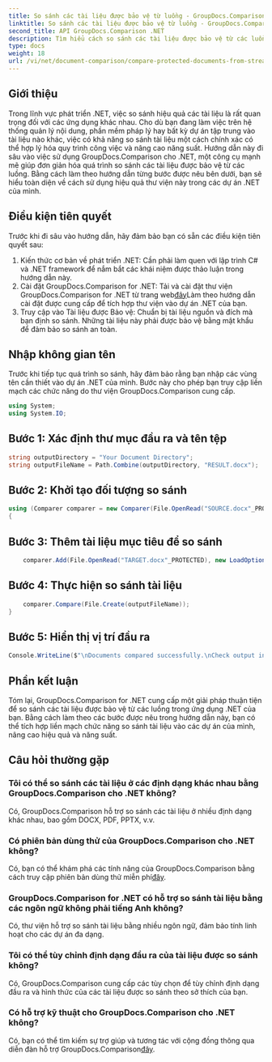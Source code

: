 ```yaml
---
title: So sánh các tài liệu được bảo vệ từ luồng - GroupDocs.Comparison for .NET
linktitle: So sánh các tài liệu được bảo vệ từ luồng - GroupDocs.Comparison for .NET
second_title: API GroupDocs.Comparison .NET
description: Tìm hiểu cách so sánh các tài liệu được bảo vệ từ các luồng bằng GroupDocs.Comparison cho .NET. Hợp lý hóa quá trình so sánh tài liệu của bạn một cách dễ dàng.
type: docs
weight: 18
url: /vi/net/document-comparison/compare-protected-documents-from-stream/
---
```

## Giới thiệu
Trong lĩnh vực phát triển .NET, việc so sánh hiệu quả các tài liệu là rất quan trọng đối với các ứng dụng khác nhau. Cho dù bạn đang làm việc trên hệ thống quản lý nội dung, phần mềm pháp lý hay bất kỳ dự án tập trung vào tài liệu nào khác, việc có khả năng so sánh tài liệu một cách chính xác có thể hợp lý hóa quy trình công việc và nâng cao năng suất. Hướng dẫn này đi sâu vào việc sử dụng GroupDocs.Comparison cho .NET, một công cụ mạnh mẽ giúp đơn giản hóa quá trình so sánh các tài liệu được bảo vệ từ các luồng. Bằng cách làm theo hướng dẫn từng bước được nêu bên dưới, bạn sẽ hiểu toàn diện về cách sử dụng hiệu quả thư viện này trong các dự án .NET của mình.
## Điều kiện tiên quyết
Trước khi đi sâu vào hướng dẫn, hãy đảm bảo bạn có sẵn các điều kiện tiên quyết sau:
1. Kiến thức cơ bản về phát triển .NET: Cần phải làm quen với lập trình C# và .NET framework để nắm bắt các khái niệm được thảo luận trong hướng dẫn này.
2.  Cài đặt GroupDocs.Comparison for .NET: Tải và cài đặt thư viện GroupDocs.Comparison for .NET từ trang web[đây](https://releases.groupdocs.com/comparison/net/)Làm theo hướng dẫn cài đặt được cung cấp để tích hợp thư viện vào dự án .NET của bạn.
3. Truy cập vào Tài liệu được Bảo vệ: Chuẩn bị tài liệu nguồn và đích mà bạn định so sánh. Những tài liệu này phải được bảo vệ bằng mật khẩu để đảm bảo so sánh an toàn.

## Nhập không gian tên
Trước khi tiếp tục quá trình so sánh, hãy đảm bảo rằng bạn nhập các vùng tên cần thiết vào dự án .NET của mình. Bước này cho phép bạn truy cập liền mạch các chức năng do thư viện GroupDocs.Comparison cung cấp.

```csharp
using System;
using System.IO;
```

## Bước 1: Xác định thư mục đầu ra và tên tệp
```csharp
string outputDirectory = "Your Document Directory";
string outputFileName = Path.Combine(outputDirectory, "RESULT.docx");
```
## Bước 2: Khởi tạo đối tượng so sánh
```csharp
using (Comparer comparer = new Comparer(File.OpenRead("SOURCE.docx"_PROTECTED), new LoadOptions() { Password = "1234" }))
{
```
## Bước 3: Thêm tài liệu mục tiêu để so sánh
```csharp
    comparer.Add(File.OpenRead("TARGET.docx"_PROTECTED), new LoadOptions() { Password = "5678" });
```
## Bước 4: Thực hiện so sánh tài liệu
```csharp
    comparer.Compare(File.Create(outputFileName));
}
```
## Bước 5: Hiển thị vị trí đầu ra
```csharp
Console.WriteLine($"\nDocuments compared successfully.\nCheck output in {Directory.GetCurrentDirectory()}.");
```

## Phần kết luận
Tóm lại, GroupDocs.Comparison for .NET cung cấp một giải pháp thuận tiện để so sánh các tài liệu được bảo vệ từ các luồng trong ứng dụng .NET của bạn. Bằng cách làm theo các bước được nêu trong hướng dẫn này, bạn có thể tích hợp liền mạch chức năng so sánh tài liệu vào các dự án của mình, nâng cao hiệu quả và năng suất.
## Câu hỏi thường gặp
### Tôi có thể so sánh các tài liệu ở các định dạng khác nhau bằng GroupDocs.Comparison cho .NET không?
Có, GroupDocs.Comparison hỗ trợ so sánh các tài liệu ở nhiều định dạng khác nhau, bao gồm DOCX, PDF, PPTX, v.v.
### Có phiên bản dùng thử của GroupDocs.Comparison cho .NET không?
 Có, bạn có thể khám phá các tính năng của GroupDocs.Comparison bằng cách truy cập phiên bản dùng thử miễn phí[đây](https://releases.groupdocs.com/).
### GroupDocs.Comparison for .NET có hỗ trợ so sánh tài liệu bằng các ngôn ngữ không phải tiếng Anh không?
Có, thư viện hỗ trợ so sánh tài liệu bằng nhiều ngôn ngữ, đảm bảo tính linh hoạt cho các dự án đa dạng.
### Tôi có thể tùy chỉnh định dạng đầu ra của tài liệu được so sánh không?
Có, GroupDocs.Comparison cung cấp các tùy chọn để tùy chỉnh định dạng đầu ra và hình thức của các tài liệu được so sánh theo sở thích của bạn.
### Có hỗ trợ kỹ thuật cho GroupDocs.Comparison cho .NET không?
 Có, bạn có thể tìm kiếm sự trợ giúp và tương tác với cộng đồng thông qua diễn đàn hỗ trợ GroupDocs.Comparison[đây](https://forum.groupdocs.com/c/comparison/12).